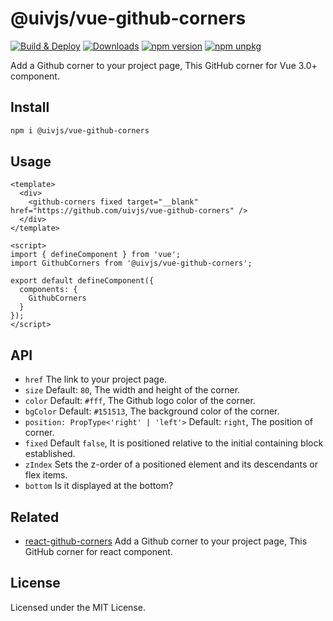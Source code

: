 @uivjs/vue-github-corners
===

[![Build & Deploy](https://github.com/uivjs/vue-github-corners/actions/workflows/ci.yml/badge.svg)](https://github.com/uivjs/vue-github-corners/actions/workflows/ci.yml)
[![Downloads](https://img.shields.io/npm/dm/@uivjs/vue-github-corners.svg?style=flat)](https://www.npmjs.com/package/@uivjs/vue-github-corners)
[![npm version](https://img.shields.io/npm/v/@uivjs/vue-github-corners.svg)](https://www.npmjs.com/package/@uivjs/vue-github-corners)
[![npm unpkg](https://img.shields.io/badge/Open%20in-unpkg-blue)](https://uiwjs.github.io/npm-unpkg/#/pkg/@uivjs/vue-github-corners/file/README.md)

Add a Github corner to your project page, This GitHub corner for Vue 3.0+ component.

## Install

```bash
npm i @uivjs/vue-github-corners
```

## Usage

```vue
<template>
  <div>
    <github-corners fixed target="__blank" href="https://github.com/uivjs/vue-github-corners" />
  </div>
</template>

<script>
import { defineComponent } from 'vue';
import GithubCorners from '@uivjs/vue-github-corners';

export default defineComponent({
  components: {
    GithubCorners
  }
});
</script>
```

## API

- `href` The link to your project page.
- `size` Default: `80`, The width and height of the corner.
- `color` Default: `#fff`, The Github logo color of the corner.
- `bgColor` Default: `#151513`, The background color of the corner.
- `position: PropType<'right' | 'left'>` Default: `right`, The position of corner. 
- `fixed` Default `false`, It is positioned relative to the initial containing block established.
- `zIndex` Sets the z-order of a positioned element and its descendants or flex items.
- `bottom` Is it displayed at the bottom? 

## Related

- [react-github-corners](https://github.com/uiwjs/react-github-corners) Add a Github corner to your project page, This GitHub corner for react component. 

## License

Licensed under the MIT License.
